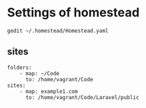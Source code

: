 # Settings of homestead
````
gedit ~/.homestead/Homestead.yaml
````
## sites
````
folders:
    - map: ~/Code
      to: /home/vagrant/Code
sites:
    - map: example1.com
      to: /home/vagrant/Code/Laravel/public
````

